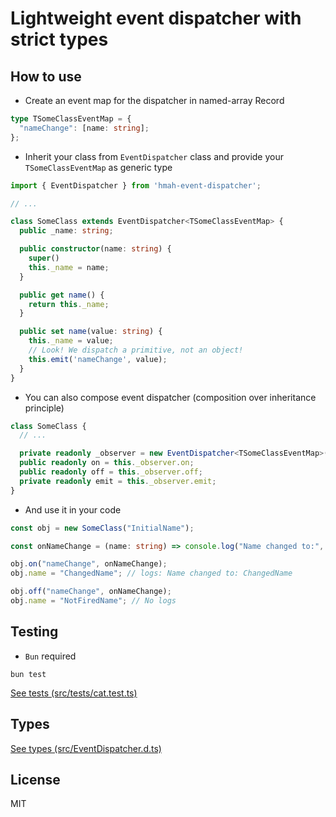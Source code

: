 # Lightweight event dispatcher with strict types

## How to use

* Create an event map for the dispatcher in named-array Record
```ts
type TSomeClassEventMap = {
  "nameChange": [name: string];
};
```

* Inherit your class from `EventDispatcher` class and provide your `TSomeClassEventMap` as generic type
```ts
import { EventDispatcher } from 'hmah-event-dispatcher';

// ...

class SomeClass extends EventDispatcher<TSomeClassEventMap> {
  public _name: string;

  public constructor(name: string) {
    super()
    this._name = name;
  }

  public get name() {
    return this._name;
  }

  public set name(value: string) {
    this._name = value;
    // Look! We dispatch a primitive, not an object!
    this.emit('nameChange', value);
  }
}
```

* You can also compose event dispatcher (composition over inheritance principle)
```ts
class SomeClass {
  // ...

  private readonly _observer = new EventDispatcher<TSomeClassEventMap>();
  public readonly on = this._observer.on;
  public readonly off = this._observer.off;
  private readonly emit = this._observer.emit;
}
```

* And use it in your code
```ts
const obj = new SomeClass("InitialName");

const onNameChange = (name: string) => console.log("Name changed to:", name);

obj.on("nameChange", onNameChange);
obj.name = "ChangedName"; // logs: Name changed to: ChangedName

obj.off("nameChange", onNameChange);
obj.name = "NotFiredName"; // No logs
```

## Testing

* `Bun` required
```shell
bun test
```

[See tests (src/tests/cat.test.ts)](tests/cat.test.ts)

## Types

[See types (src/EventDispatcher.d.ts)](src/EventDispatcher.d.ts)

## License

MIT
